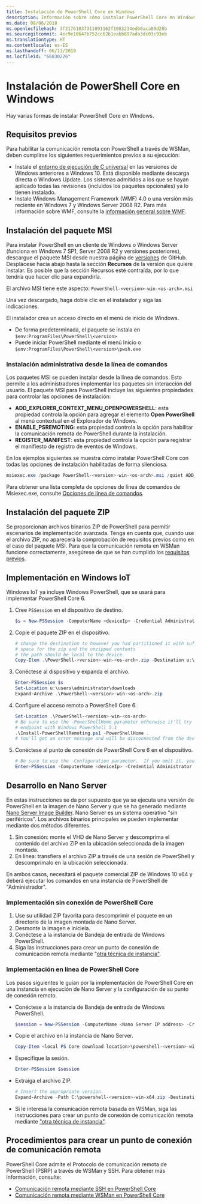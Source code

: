 ```yaml
---
title: Instalación de PowerShell Core en Windows
description: Información sobre cómo instalar PowerShell Core en Windows
ms.date: 08/06/2018
ms.openlocfilehash: 3f21761037311891162f1083234edb0aca80d28b
ms.sourcegitcommit: 4ec9e10647b752cc62b1eabb897ada3dc03c93eb
ms.translationtype: HT
ms.contentlocale: es-ES
ms.lasthandoff: 06/11/2019
ms.locfileid: "66830226"
---
```

# <a name="installing-powershell-core-on-windows"></a>Instalación de PowerShell Core en Windows

Hay varias formas de instalar PowerShell Core en Windows.

## <a name="prerequisites"></a>Requisitos previos

Para habilitar la comunicación remota con PowerShell a través de WSMan, deben cumplirse los siguientes requerimientos previos a su ejecución:

- Instale el [entorno de ejecución de C universal](https://www.microsoft.com/download/details.aspx?id=50410) en las versiones de Windows anteriores a Windows 10. Está disponible mediante descarga directa o Windows Update. Los sistemas admitidos a los que se hayan aplicado todas las revisiones (incluidos los paquetes opcionales) ya lo tienen instalado.
- Instale Windows Management Framework (WMF) 4.0 o una versión más reciente en Windows 7 y Windows Server 2008 R2. Para más información sobre WMF, consulte la [información general sobre WMF](/powershell/wmf/overview).

## <a name="a-idmsi-installing-the-msi-package"></a><a id="msi" />Instalación del paquete MSI

Para instalar PowerShell en un cliente de Windows o Windows Server (funciona en Windows 7 SP1, Server 2008 R2 y versiones posteriores), descargue el paquete MSI desde nuestra página de [versiones][releases] de GitHub. Desplácese hacia abajo hasta la sección **Recursos** de la versión que quiere instalar. Es posible que la sección Recursos esté contraída, por lo que tendría que hacer clic para expandirla.

El archivo MSI tiene este aspecto: `PowerShell-<version>-win-<os-arch>.msi`
<!-- TODO: should be updated to point to the Download Center as well -->

Una vez descargado, haga doble clic en el instalador y siga las indicaciones.

El instalador crea un acceso directo en el menú de inicio de Windows.

- De forma predeterminada, el paquete se instala en `$env:ProgramFiles\PowerShell\<version>`
- Puede iniciar PowerShell mediante el menú Inicio o `$env:ProgramFiles\PowerShell\<version>\pwsh.exe`

### <a name="administrative-install-from-the-command-line"></a>Instalación administrativa desde la línea de comandos

Los paquetes MSI se pueden instalar desde la línea de comandos. Esto permite a los administradores implementar los paquetes sin interacción del usuario. El paquete MSI para PowerShell incluye las siguientes propiedades para controlar las opciones de instalación:

- **ADD_EXPLORER_CONTEXT_MENU_OPENPOWERSHELL**: esta propiedad controla la opción para agregar el elemento **Open PowerShell** al menú contextual en el Explorador de Windows.
- **ENABLE_PSREMOTING**: esta propiedad controla la opción para habilitar la comunicación remota de PowerShell durante la instalación.
- **REGISTER_MANIFEST**: esta propiedad controla la opción para registrar el manifiesto de registro de eventos de Windows.

En los ejemplos siguientes se muestra cómo instalar PowerShell Core con todas las opciones de instalación habilitadas de forma silenciosa.

```powershell
msiexec.exe /package PowerShell-<version>-win-<os-arch>.msi /quiet ADD_EXPLORER_CONTEXT_MENU_OPENPOWERSHELL=1 ENABLE_PSREMOTING=1 REGISTER_MANIFEST=1
```

Para obtener una lista completa de opciones de línea de comandos de Msiexec.exe, consulte [Opciones de línea de comandos](/windows/desktop/Msi/command-line-options).

## <a name="a-idzip-installing-the-zip-package"></a><a id="zip" />Instalación del paquete ZIP

Se proporcionan archivos binarios ZIP de PowerShell para permitir escenarios de implementación avanzada. Tenga en cuenta que, cuando use el archivo ZIP, no aparecerá la comprobación de requisitos previos como en el caso del paquete MSI. Para que la comunicación remota en WSMan funcione correctamente, asegúrese de que se han cumplido los [requisitos previos](#prerequisites).

## <a name="deploying-on-windows-iot"></a>Implementación en Windows IoT

Windows IoT ya incluye Windows PowerShell, que se usará para implementar PowerShell Core 6.

1. Cree `PSSession` en el dispositivo de destino.

   ```powershell
   $s = New-PSSession -ComputerName <deviceIp> -Credential Administrator
   ```

2. Copie el paquete ZIP en el dispositivo.

   ```powershell
   # change the destination to however you had partitioned it with sufficient
   # space for the zip and the unzipped contents
   # the path should be local to the device
   Copy-Item .\PowerShell-<version>-win-<os-arch>.zip -Destination u:\users\administrator\Downloads -ToSession $s
   ```

3. Conéctese al dispositivo y expanda el archivo.

   ```powershell
   Enter-PSSession $s
   Set-Location u:\users\administrator\downloads
   Expand-Archive .\PowerShell-<version>-win-<os-arch>.zip
   ```

4. Configure el acceso remoto a PowerShell Core 6.

   ```powershell
   Set-Location .\PowerShell-<version>-win-<os-arch>
   # Be sure to use the -PowerShellHome parameter otherwise it'll try to create a new
   # endpoint with Windows PowerShell 5.1
   .\Install-PowerShellRemoting.ps1 -PowerShellHome .
   # You'll get an error message and will be disconnected from the device because it has to restart WinRM
   ```

5. Conéctese al punto de conexión de PowerShell Core 6 en el dispositivo.

   ```powershell
   # Be sure to use the -Configuration parameter.  If you omit it, you will connect to Windows PowerShell 5.1
   Enter-PSSession -ComputerName <deviceIp> -Credential Administrator -Configuration powershell.<version>
   ```

## <a name="deploying-on-nano-server"></a>Desarrollo en Nano Server

En estas instrucciones se da por supuesto que ya se ejecuta una versión de PowerShell en la imagen de Nano Server y que se ha generado mediante [Nano Server Image Builder](/windows-server/get-started/deploy-nano-server).
Nano Server es un sistema operativo "sin periféricos". Los archivos binarios principales se pueden implementar mediante dos métodos diferentes.

1. Sin conexión: monte el VHD de Nano Server y descomprima el contenido del archivo ZIP en la ubicación seleccionada de la imagen montada.
2. En línea: transfiera el archivo ZIP a través de una sesión de PowerShell y descomprímalo en la ubicación seleccionada.

En ambos casos, necesitará el paquete comercial ZIP de Windows 10 x64 y deberá ejecutar los comandos en una instancia de PowerShell de "Administrador".

### <a name="offline-deployment-of-powershell-core"></a>Implementación sin conexión de PowerShell Core

1. Use su utilidad ZIP favorita para descomprimir el paquete en un directorio de la imagen montada de Nano Server.
2. Desmonte la imagen e iníciela.
3. Conéctese a la instancia de Bandeja de entrada de Windows PowerShell.
4. Siga las instrucciones para crear un punto de conexión de comunicación remota mediante "[otra técnica de instancia"](../learn/remoting/wsman-remoting-in-powershell-core.md#executed-by-another-instance-of-powershell-on-behalf-of-the-instance-that-it-will-register).

### <a name="online-deployment-of-powershell-core"></a>Implementación en línea de PowerShell Core

Los pasos siguientes le guían por la implementación de PowerShell Core en una instancia en ejecución de Nano Server y la configuración de su punto de conexión remoto.

- Conéctese a la instancia de Bandeja de entrada de Windows PowerShell.

  ```powershell
  $session = New-PSSession -ComputerName <Nano Server IP address> -Credential <An Administrator account on the system>
  ```

- Copie el archivo en la instancia de Nano Server.

  ```powershell
  Copy-Item <local PS Core download location>\powershell-<version>-win-x64.zip c:\ -ToSession $session
  ```

- Especifique la sesión.

  ```powershell
  Enter-PSSession $session
  ```

- Extraiga el archivo ZIP.

  ```powershell
  # Insert the appropriate version.
  Expand-Archive -Path C:\powershell-<version>-win-x64.zip -DestinationPath "C:\PowerShellCore_<version>"
  ```

- Si le interesa la comunicación remota basada en WSMan, siga las instrucciones para crear un punto de conexión de comunicación remota mediante ["otra técnica de instancia"](../learn/remoting/WSMan-Remoting-in-PowerShell-Core.md#executed-by-another-instance-of-powershell-on-behalf-of-the-instance-that-it-will-register).

## <a name="how-to-create-a-remoting-endpoint"></a>Procedimientos para crear un punto de conexión de comunicación remota

PowerShell Core admite el Protocolo de comunicación remota de PowerShell (PSRP) a través de WSMan y SSH. Para obtener más información, consulte:

- [Comunicación remota mediante SSH en PowerShell Core][ssh-remoting]
- [Comunicación remota mediante WSMan en PowerShell Core][wsman-remoting]

<!-- [download-center]: TODO -->

[releases]: https://github.com/PowerShell/PowerShell/releases
[ssh-remoting]: ../learn/remoting/SSH-Remoting-in-PowerShell-Core.md
[wsman-remoting]: ../learn/remoting/WSMan-Remoting-in-PowerShell-Core.md
[AppVeyor]: https://ci.appveyor.com/project/PowerShell/powershell

